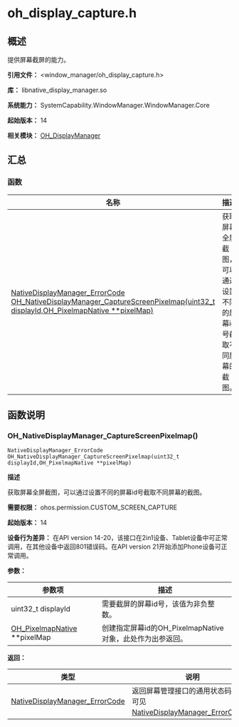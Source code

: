 # oh_display_capture.h
<!--Kit: ArkUI-->
<!--Subsystem: Window-->
<!--Owner: @oh_wangxk; @logn-->
<!--Designer: @hejunfei1991-->
<!--Tester: @qinliwen0417-->
<!--Adviser: @ge-yafang-->

## 概述

提供屏幕截屏的能力。

**引用文件：** <window_manager/oh_display_capture.h>

**库：** libnative_display_manager.so

**系统能力：** SystemCapability.WindowManager.WindowManager.Core

**起始版本：** 14

**相关模块：** [OH_DisplayManager](capi-oh-displaymanager.md)

## 汇总

### 函数

| 名称 | 描述 |
| -- | -- |
| [NativeDisplayManager_ErrorCode OH_NativeDisplayManager_CaptureScreenPixelmap(uint32_t displayId,OH_PixelmapNative **pixelMap)](#oh_nativedisplaymanager_capturescreenpixelmap) | 获取屏幕全屏截图，可以通过设置不同的屏幕id号截取不同屏幕的截图。 |

## 函数说明

### OH_NativeDisplayManager_CaptureScreenPixelmap()

```
NativeDisplayManager_ErrorCode OH_NativeDisplayManager_CaptureScreenPixelmap(uint32_t displayId,OH_PixelmapNative **pixelMap)
```

**描述**

获取屏幕全屏截图，可以通过设置不同的屏幕id号截取不同屏幕的截图。

**需要权限：** ohos.permission.CUSTOM_SCREEN_CAPTURE

**起始版本：** 14

**设备行为差异：** 在API version 14-20，该接口在2in1设备、Tablet设备中可正常调用，在其他设备中返回801错误码。在API version 21开始添加Phone设备可正常调用。

**参数：**

| 参数项 | 描述 |
| -- | -- |
| uint32_t displayId | 需要截屏的屏幕id号，该值为非负整数。 |
| [OH_PixelmapNative](../apis-image-kit/capi-image-nativemodule-oh-pixelmapnative.md) **pixelMap | 创建指定屏幕id的OH_PixelmapNative对象，此处作为出参返回。 |

**返回：**

| 类型 | 说明 |
| -- | -- |
| [NativeDisplayManager_ErrorCode](capi-oh-display-info-h.md#nativedisplaymanager_errorcode) | 返回屏幕管理接口的通用状态码，具体可见[NativeDisplayManager_ErrorCode](capi-oh-display-info-h.md#nativedisplaymanager_errorcode)。 |


